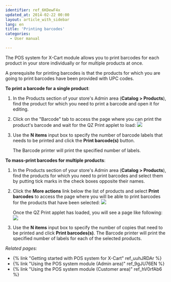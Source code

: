 ```yaml
---
identifier: ref_6KDewF4x
updated_at: 2014-02-22 00:00
layout: article_with_sidebar
lang: en
title: 'Printing barcodes'
categories:
  - User manual

---
```



The POS system for X-Cart module allows you to print barcodes for each product in your store individually or for multiple products at once.

A prerequisite for printing barcodes is that the products for which you are going to print barcodes have been provided with UPC codes.

**To print a barcode for a single product**:

1.  In the Products section of your store's Admin area (**Catalog > Products**), find the product for which you need to print a barcode and open it for editing.
2.  Click on the "Barcode" tab to access the page where you can print the product's barcode and wait for the QZ Print applet to load:
    ![]({{site.baseurl}}/attachments/7504442/7602283.png?effects=drop-shadow)
3.  Use the **N items** input box to specify the number of barcode labels that needs to be printed and click the **Print barcode(s)** button. 

    The Barcode printer will print the specified number of labels.

**To mass-print barcodes for multiple products**:

1.  In the Products section of your store's Admin area (**Catalog > Products**), find the products for which you need to print barcodes and select them by putting tick marks in the check boxes opposite their names. 
2.  Click the **More actions** link below the list of products and select **Print barcodes** to access the page where you will be able to print barcodes for the products that have been selected:
    ![]({{site.baseurl}}/attachments/7504442/7602284.png?effects=drop-shadow)

    Once the QZ Print applet has loaded, you will see a page like following:
    ![]({{site.baseurl}}/attachments/7504442/7602285.png?effects=drop-shadow)

3.  Use the **N items** input box to specify the number of copies that need to be printed and click **Print barcodes(s)**.
    The Barcode printer will print the specified number of labels for each of the selected products.

_Related pages:_

*   {% link "Getting started with POS system for X-Cart" ref_uuhJRDAr %}
*   {% link "Using the POS system module (Admin area)" ref_9gJU76EN %}
*   {% link "Using the POS system module (Customer area)" ref_hV0rfAb6 %}
